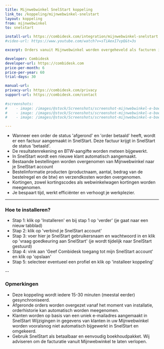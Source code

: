 ```yaml
---
title: Mijnwebwinkel SnelStart koppeling
link_to: /koppeling/mijnwebwinkel-snelstart
layout: koppeling
from: mijnwebwinkel
to: snelstart

install-url: https://combidesk.com/integration/mijnwebwinkel-snelstart
#video-url: https://www.youtube.com/watch?v=sTiAexI7vpQ&t=3s

excerpt: Orders vanuit Mijnwebwinkel worden overgeheveld als facturen in SnelStart. 

developer: Combidesk  
developer-url: https://combidesk.com
price-per-month: 6
price-per-year: 60
trial-days: 30

manual-url: 
privacy-url: https://combidesk.com/privacy
support-url: https://combidesk.com/contact
      
#screenshots:
#    - image: /images/@stock/Screenshots/screenshot-mijnwebwinkel-e-boekhouden-1.png
#    - image: /images/@stock/Screenshots/screenshot-mijnwebwinkel-e-boekhouden-2.gif
#    - image: /images/@stock/Screenshots/screenshot-mijnwebwinkel-e-boekhouden-3.png

---
```


* Wanneer een order de status 'afgerond' en 'order betaald' heeft, wordt er een factuur aangemaakt in SnelStart. Deze factuur krijgt in SnelStart de status 'betaald'.
* De resultatenrekening en BTW-aangifte worden meteen bijgewerkt.
* In SnelStart wordt een nieuwe klant automatisch aangemaakt.
* Bestaande bestellingen worden overgenomen van Mijnwebwinkel naar je SnelStart account
* Bestelinformatie producten (productnaam, aantal, bedrag van de bestelregel en de btw) en verzendkosten worden overgenomen.
* Kortingen, zowel kortingscodes als webwinkelwagen kortingen worden meegenomen.
* Je bespaart tijd, werkt efficiënter en verhoogt je werkplezier.

---

### Hoe te installeren?
* Stap 1: klik op 'Installeren' en bij stap 1 op 'verder' (je gaat naar een nieuw tabblad)
* Stap 2: klik op 'verbind je SnelStart account'
* Stap 3: voer hier je SnelStart gebruikersnaam en wachtwoord in en klik op 'vraag goedkeuring aan SnelStart' (je wordt tijdelijk naar SnelStart gestuurd)
* Stap 4: vink aan 'Geef Combidesk toegang tot mijn SnelStart account' en klik op 'opslaan'
* Stap 5: selecteer eventueel een profiel en klik op 'installeer koppeling'

--

### Opmerkingen
* Deze koppeling wordt iedere 15-30 minuten (meestal eerder) gesynchroniseerd.
* Afgeronde orders worden overgezet vanaf het moment van installatie, orderhistorie kan automatisch worden meegenomen.
* Klanten worden op basis van een uniek e-mailadres aangemaakt in SnelStart Wijzigingen in gegevens van klanten in uw Mijnwebwinkel worden vooralsnog niet automatisch bijgewerkt in SnelStart en omgekeerd.
* Gebruik SnelStart als betaalbaar en eenvoudig boekhoudpakket. Wij adviseren om de facturatie vanuit Mijnwebwinkel te laten verlopen.